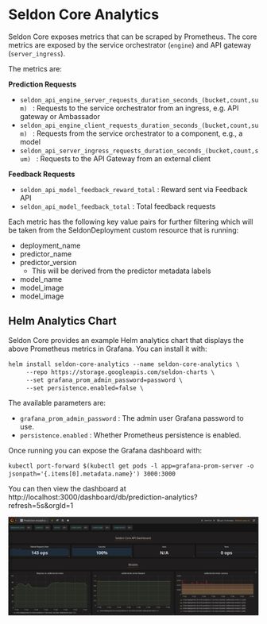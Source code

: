 # Seldon Core Analytics

Seldon Core exposes metrics that can be scraped by Prometheus. The core metrics are exposed by the service orchestrator (```engine```) and API gateway (```server_ingress```).

The metrics are:

**Prediction Requests**

 * ```seldon_api_engine_server_requests_duration_seconds_(bucket,count,sum) ``` : Requests to the service orchestrator from an ingress, e.g. API gateway or Ambassador
 * ```seldon_api_engine_client_requests_duration_seconds_(bucket,count,sum) ``` : Requests from the service orchestrator to a component, e.g., a model
 * ```seldon_api_server_ingress_requests_duration_seconds_(bucket,count,sum) ``` : Requests to the API Gateway from an external client

**Feedback Requests**

 * ```seldon_api_model_feedback_reward_total``` : Reward sent via Feedback API
 * ```seldon_api_model_feedback_total``` : Total feedback requests

Each metric has the following key value pairs for further filtering which will be taken from the SeldonDeployment custom resource that is running:

  * deployment_name
  * predictor_name
  * predictor_version
    * This will be derived from the predictor metadata labels
  * model_name
  * model_image
  * model_image


## Helm Analytics Chart

Seldon Core provides an example Helm analytics chart that displays the above Prometheus metrics in Grafana. You can install it with:

```
helm install seldon-core-analytics --name seldon-core-analytics \
     --repo https://storage.googleapis.com/seldon-charts \
     --set grafana_prom_admin_password=password \
     --set persistence.enabled=false \
```

The available parameters are:

 * ```grafana_prom_admin_password``` : The admin user Grafana password to use.
 * ```persistence.enabled``` : Whether Prometheus persistence is enabled.

Once running you can expose the Grafana dashboard with:

```
kubectl port-forward $(kubectl get pods -l app=grafana-prom-server -o jsonpath='{.items[0].metadata.name}') 3000:3000
```

You can then view the dashboard at http://localhost:3000/dashboard/db/prediction-analytics?refresh=5s&orgId=1

![dashboard](./dashboard.png)

